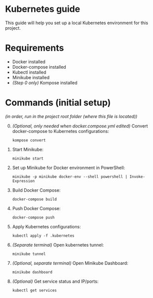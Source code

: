 # Kubernetes guide

This guide will help you set up a local Kubernetes environment for this project. 

# Requirements

- Docker installed
- Docker-compose installed
- Kubectl installed
- Minikube installed
- *(Step 0 only)* Kompose installed

# Commands (initial setup)

*(in order, run in the project root folder (where this file is located))*

0. *(Optional, only needed when docker.compose.yml edited)* Convert docker-compose to Kubernetes configurations:
    ```
    kompose convert
    ```

1. Start Minikube:
    ```
    minikube start
    ```

2. Set up Minikube for Docker environment in PowerShell:
    ```
    minikube -p minikube docker-env --shell powershell | Invoke-Expression
    ```

3. Build Docker Compose:
    ```
    docker-compose build
    ```

4. Push Docker Compose:
    ```
    docker-compose push
    ```

5. Apply Kubernetes configurations:
    ```
    kubectl apply -f .kubernetes
    ```

6. *(Separate terminal)* Open kubernetes tunnel:
    ```
    minikube tunnel
    ```

7. *(Optional, separate terminal)* Open Minikube Dashboard:
    ```
    minikube dashboard
    ```

8. *(Optional)* Get service status and IP/ports:
    ```
    kubectl get services
    ```